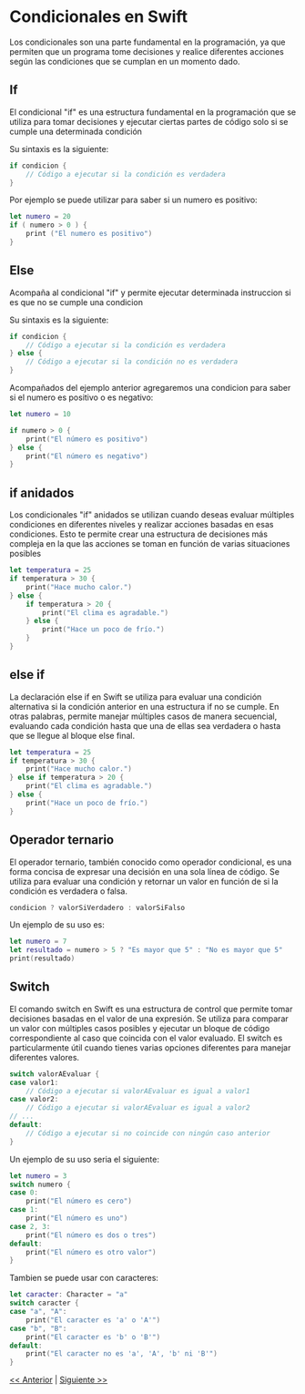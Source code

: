 # Condicionales en Swift

Los condicionales son una parte fundamental en la programación, ya que permiten que un programa tome decisiones y realice diferentes acciones según las condiciones que se cumplan en un momento dado.

## If
El condicional "if" es una estructura fundamental en la programación que se utiliza para tomar decisiones y ejecutar ciertas partes de código solo si se cumple una determinada condición

Su sintaxis es la siguiente: 
```swift
if condicion {
    // Código a ejecutar si la condición es verdadera
}
```
Por ejemplo se puede utilizar para saber si un numero es positivo: 
```swift
let numero = 20
if ( numero > 0 ) {
    print ("El numero es positivo")
}
```
 
## Else

Acompaña al condicional "if" y permite ejecutar determinada instruccion si es que no se cumple una condicion

Su sintaxis es la siguiente: 
```swift
if condicion {
    // Código a ejecutar si la condición es verdadera
} else {
    // Código a ejecutar si la condición no es verdadera 
}
```
Acompañados del ejemplo anterior agregaremos una condicion para saber si el numero es positivo o es negativo:
```swift
let numero = 10

if numero > 0 {
    print("El número es positivo")
} else {
    print("El número es negativo")
}
```
## if anidados
Los condicionales "if" anidados se utilizan cuando deseas evaluar múltiples condiciones en diferentes niveles y realizar acciones basadas en esas condiciones. Esto te permite crear una estructura de decisiones más compleja en la que las acciones se toman en función de varias situaciones posibles

```swift
let temperatura = 25
if temperatura > 30 {
    print("Hace mucho calor.")
} else {
    if temperatura > 20 {
        print("El clima es agradable.")
    } else {
        print("Hace un poco de frío.")
    }
}
```

## else if
La declaración else if en Swift se utiliza para evaluar una condición alternativa si la condición anterior en una estructura if no se cumple. En otras palabras, permite manejar múltiples casos de manera secuencial, evaluando cada condición hasta que una de ellas sea verdadera o hasta que se llegue al bloque else final.
```swift
let temperatura = 25
if temperatura > 30 {
    print("Hace mucho calor.")
} else if temperatura > 20 {
    print("El clima es agradable.")
} else {
    print("Hace un poco de frío.")
}
```
## Operador ternario

El operador ternario, también conocido como operador condicional, es una forma concisa de expresar una decisión en una sola línea de código. Se utiliza para evaluar una condición y retornar un valor en función de si la condición es verdadera o falsa.

```swift
condicion ? valorSiVerdadero : valorSiFalso
```
Un ejemplo de su uso es:

```swift
let numero = 7
let resultado = numero > 5 ? "Es mayor que 5" : "No es mayor que 5"
print(resultado)
```

## Switch

El comando switch en Swift es una estructura de control que permite tomar decisiones basadas en el valor de una expresión. Se utiliza para comparar un valor con múltiples casos posibles y ejecutar un bloque de código correspondiente al caso que coincida con el valor evaluado. El switch es particularmente útil cuando tienes varias opciones diferentes para manejar diferentes valores.

```swift
switch valorAEvaluar {
case valor1:
    // Código a ejecutar si valorAEvaluar es igual a valor1
case valor2:
    // Código a ejecutar si valorAEvaluar es igual a valor2
// ...
default:
    // Código a ejecutar si no coincide con ningún caso anterior
}
```
Un ejemplo de su uso seria el siguiente:
```swift
let numero = 3
switch numero {
case 0:
    print("El número es cero")
case 1:
    print("El número es uno")
case 2, 3:
    print("El número es dos o tres")
default:
    print("El número es otro valor")
}
```
Tambien se puede usar con caracteres:
```swift
let caracter: Character = "a"
switch caracter {
case "a", "A":
    print("El caracter es 'a' o 'A'")
case "b", "B":
    print("El caracter es 'b' o 'B'")
default:
    print("El caracter no es 'a', 'A', 'b' ni 'B'")
}
```

[<< Anterior](../Arreglos) | [Siguiente >>](../EstructurasDeRepeticion)
